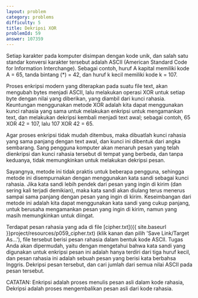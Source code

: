 ```yaml
---
layout: problem
category: problems
difficulty: 5
title: Dekripsi XOR
problemId: 59
answer: 107359
---
```

Setiap karakter pada komputer disimpan dengan kode unik, dan salah satu standar konversi karakter tersebut adalah ASCII (American Standard Code for Information Interchange). Sebagai contoh, huruf A kapital memiliki kode A = 65, tanda bintang (*) = 42, dan huruf k kecil memiliki kode k = 107.

Proses enkripsi modern yang diterapkan pada suatu file text, akan mengubah bytes menjadi ASCII, lalu melakukan operasi XOR untuk setiap byte dengan nilai yang diberikan, yang diambil dari kunci rahasia. Keuntungan menggunakan metode XOR adalah kita dapat menggunakan kunci rahasia yang sama untuk melakukan enkripsi untuk mengamankan text, dan melakukan dekripsi kembali menjadi text awal; sebagai contoh, 65 XOR 42 = 107, lalu 107 XOR 42 = 65.

Agar proses enkripsi tidak mudah ditembus, maka dibuatlah kunci rahasia yang sama panjang dengan text awal, dan kunci ini dibentuk dari angka sembarang. Sang pengguna komputer akan menaruh pesan yang telah dienkripsi dan kunci rahasia tersebut di tempat yang berbeda, dan tanpa keduanya, tidak memungkinkan untuk melakukan dekripsi pesan.

Sayangnya, metode ini tidak praktis untuk beberapa pengguna, sehingga metode ini disempurnakan dengan menggunakan kata sandi sebagai kunci rahasia. Jika kata sandi lebih pendek dari pesan yang ingin di kirim (dan sering kali terjadi demikian), maka kata sandi akan diulang terus menerus sampai sama panjang dengan pesan yang ingin di kirim. Keseimbangan dari metode ini adalah kita dapat menggunakan kata sandi yang cukup panjang, untuk berusaha mengamankan pesan yang ingin di kirim, namun yang masih memungkinkan untuk diingat.

Terdapat pesan rahasia yang ada di file [cipher.txt]({{ site.baseurl }}project/resources/p059_cipher.txt) (klik kanan dan pilih 'Save Link/Target As...'), file tersebut berisi pesan rahasia dalam bentuk kode ASCII. Tugas Anda akan dipermudah, yaitu dengan mengetahui bahwa kata sandi yang digunakan untuk enkripsi pesan ini adalah hanya terdiri dari tiga huruf kecil, dan pesan rahasia ini adalah sebuah pesan yang berisi kata berbahsa Inggris. Dekripsi pesan tersebut, dan cari jumlah dari semua nilai ASCII pada pesan tersebut.

CATATAN: Enkripsi adalah proses menulis pesan asli dalam kode rahasia, Dekripsi adalah proses mengembalikan pesan asli dari kode rahasia.

